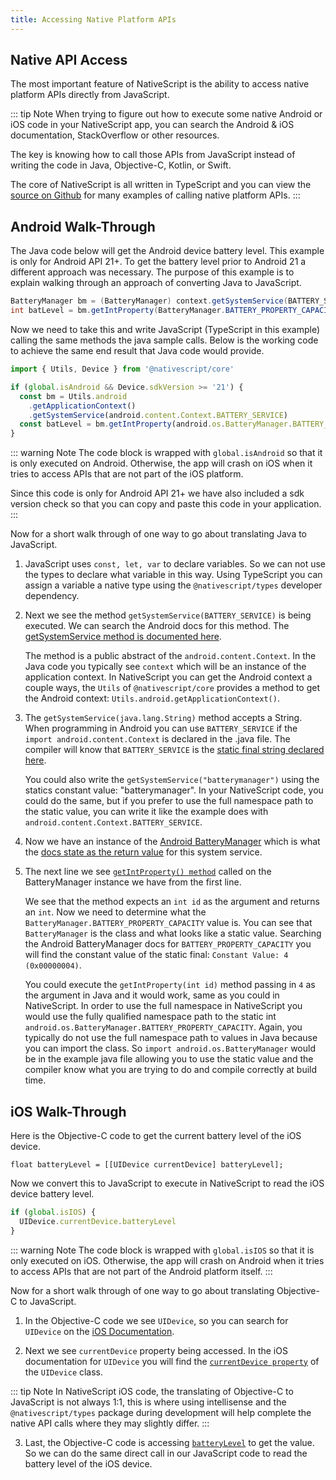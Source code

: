 ```yaml
---
title: Accessing Native Platform APIs
---
```


## Native API Access

The most important feature of NativeScript is the ability to access native platform APIs directly from JavaScript.

::: tip Note
When trying to figure out how to execute some native Android or iOS code in your NativeScript app, you can search the Android & iOS documentation, StackOverflow or other resources.

The key is knowing how to call those APIs from JavaScript instead of writing the code in Java, Objective-C, Kotlin, or Swift.

The core of NativeScript is all written in TypeScript and you can view the [source on Github](https://github.com/NativeScript/NativeScript/tree/master/packages/core) for many examples of calling native platform APIs.
:::

## Android Walk-Through

The Java code below will get the Android device battery level. This example is only for Android API 21+. To get the battery level prior to Android 21 a different approach was necessary. The purpose of this example is to explain walking through an approach of converting Java to JavaScript.

```java
BatteryManager bm = (BatteryManager) context.getSystemService(BATTERY_SERVICE);
int batLevel = bm.getIntProperty(BatteryManager.BATTERY_PROPERTY_CAPACITY);
```

Now we need to take this and write JavaScript (TypeScript in this example) calling the same methods the java sample calls. Below is the working code to achieve the same end result that Java code would provide.

```ts
import { Utils, Device } from '@nativescript/core'

if (global.isAndroid && Device.sdkVersion >= '21') {
  const bm = Utils.android
    .getApplicationContext()
    .getSystemService(android.content.Context.BATTERY_SERVICE)
  const batLevel = bm.getIntProperty(android.os.BatteryManager.BATTERY_PROPERTY_CAPACITY)
}
```

::: warning Note
The code block is wrapped with `global.isAndroid` so that it is only executed on Android. Otherwise, the app will crash on iOS when it tries to access APIs that are not part of the iOS platform.

Since this code is only for Android API 21+ we have also included a sdk version check so that you can copy and paste this code in your application.
:::

Now for a short walk through of one way to go about translating Java to JavaScript.

1. JavaScript uses `const, let, var` to declare variables. So we can not use the types to declare what variable in this way. Using TypeScript you can assign a variable a native type using the `@nativescript/types` developer dependency.
2. Next we see the method `getSystemService(BATTERY_SERVICE)` is being executed. We can search the Android docs for this method. The [getSystemService method is documented here](https://developer.android.com/reference/android/content/Context#getSystemService).

   The method is a public abstract of the `android.content.Context`. In the Java code you typically see `context` which will be an instance of the application context. In NativeScript you can get the Android context a couple ways, the `Utils` of `@nativescript/core` provides a method to get the Android context: `Utils.android.getApplicationContext()`.

3. The `getSystemService(java.lang.String)` method accepts a String. When programming in Android you can use `BATTERY_SERVICE` if the `import android.content.Context` is declared in the .java file. The compiler will know that `BATTERY_SERVICE` is the [static final string declared here](https://developer.android.com/reference/android/content/Context#BATTERY_SERVICE).

   You could also write the `getSystemService("batterymanager")` using the statics constant value: "batterymanager". In your NativeScript code, you could do the same, but if you prefer to use the full namespace path to the static value, you can write it like the example does with `android.content.Context.BATTERY_SERVICE`.

4. Now we have an instance of the [Android BatteryManager](https://developer.android.com/reference/android/os/BatteryManager) which is what the [docs state as the return value](https://developer.android.com/reference/android/content/Context#BATTERY_SERVICE) for this system service.

5. The next line we see [`getIntProperty() method`](https://developer.android.com/reference/android/os/BatteryManager#getIntProperty) called on the BatteryManager instance we have from the first line.

   We see that the method expects an `int id` as the argument and returns an `int`. Now we need to determine what the `BatteryManager.BATTERY_PROPERTY_CAPACITY` value is. You can see that `BatteryManager` is the class and what looks like a static value. Searching the Android BatteryManager docs for `BATTERY_PROPERTY_CAPACITY` you will find the constant value of the static final: `Constant Value: 4 (0x00000004)`.

   You could execute the `getIntProperty(int id)` method passing in `4` as the argument in Java and it would work, same as you could in NativeScript. In order to use the full namespace in NativeScript you would use the fully qualified namespace path to the static int `android.os.BatteryManager.BATTERY_PROPERTY_CAPACITY`. Again, you typically do not use the full namespace path to values in Java because you can import the class. So `import android.os.BatteryManager` would be in the example java file allowing you to use the static value and the compiler know what you are trying to do and compile correctly at build time.

## iOS Walk-Through

Here is the Objective-C code to get the current battery level of the iOS device.

```objc
float batteryLevel = [[UIDevice currentDevice] batteryLevel];
```

Now we convert this to JavaScript to execute in NativeScript to read the iOS device battery level.

```ts
if (global.isIOS) {
  UIDevice.currentDevice.batteryLevel
}
```

::: warning Note
The code block is wrapped with `global.isIOS` so that it is only executed on iOS. Otherwise, the app will crash on Android when it tries to access APIs that are not part of the Android platform itself.
:::

Now for a short walk through of one way to go about translating Objective-C to JavaScript.

1. In the Objective-C code we see `UIDevice`, so you can search for `UIDevice` on the [iOS Documentation](https://developer.apple.com/documentation/uikit/uidevice).

2. Next we see `currentDevice` property being accessed. In the iOS documentation for `UIDevice` you will find the [`currentDevice property`](https://developer.apple.com/documentation/uikit/uidevice/1620014-currentdevice?language=objc) of the `UIDevice` class.

::: tip Note
In NativeScript iOS code, the translating of Objective-C to JavaScript is not always 1:1, this is where using intellisense and the `@nativescript/types` package during development will help complete the native API calls where they may slightly differ.
:::

3. Last, the Objective-C code is accessing [`batteryLevel`](https://developer.apple.com/documentation/uikit/uidevice/1620042-batterylevel?language=objc) to get the value. So we can do the same direct call in our JavaScript code to read the battery level of the iOS device.

<!-- ## Android Examples

## iOS Examples -->
